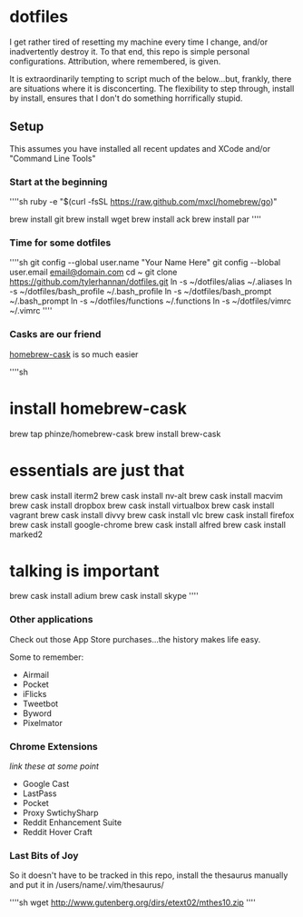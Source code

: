 dotfiles
========
I get rather tired of resetting my machine every time I change, and/or inadvertently destroy it.  To that end, this repo is simple personal configurations.  Attribution, where remembered, is given.

It is extraordinarily tempting to script much of the below...but, frankly, there are situations where it is disconcerting.  The flexibility to step through, install by install, ensures that I don't do something horrifically stupid.

Setup
-----

This assumes you have installed all recent updates and XCode and/or "Command Line Tools"

### Start at the beginning

''''sh
ruby -e "$(curl -fsSL https://raw.github.com/mxcl/homebrew/go)"

brew install git
brew install wget
brew install ack
brew install par
''''

### Time for some dotfiles

''''sh
git config --global user.name "Your Name Here"
git config --blobal user.email email@domain.com
cd ~
git clone https://github.com/tylerhannan/dotfiles.git
ln -s ~/dotfiles/alias ~/.aliases
ln -s ~/dotfiles/bash_profile ~/.bash_profile
ln -s ~/dotfiles/bash_prompt ~/.bash_prompt
ln -s ~/dotfiles/functions ~/.functions
ln -s ~/dotfiles/vimrc ~/.vimrc
''''

### Casks are our friend

[homebrew-cask](https://github.com/phinze/homebrew-cask) is so much easier

''''sh
# install homebrew-cask
brew tap phinze/homebrew-cask
brew install brew-cask

# essentials are just that
brew cask install iterm2
brew cask install nv-alt
brew cask install macvim
brew cask install dropbox
brew cask install virtualbox
brew cask install vagrant
brew cask install divvy
brew cask install vlc
brew cask install firefox
brew cask install google-chrome
brew cask install alfred
brew cask install marked2

# talking is important
brew cask install adium
brew cask install skype
''''

### Other applications
Check out those App Store purchases...the history makes life easy.

Some to remember:
* Airmail
* Pocket
* iFlicks
* Tweetbot
* Byword
* Pixelmator

### Chrome Extensions
*link these at some point*

* Google Cast
* LastPass
* Pocket
* Proxy SwtichySharp
* Reddit Enhancement Suite
* Reddit Hover Craft

### Last Bits of Joy

So it doesn't have to be tracked in this repo, install the thesaurus manually and put it in /users/name/.vim/thesaurus/

''''sh
wget http://www.gutenberg.org/dirs/etext02/mthes10.zip
''''